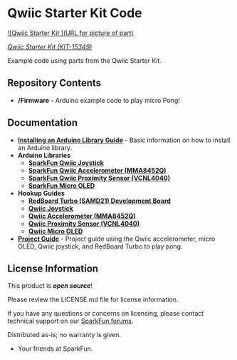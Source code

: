 Qwiic Starter Kit Code
========================================


[![Qwiic Starter Kit ](URL for picture of part)](https://www.sparkfun.com/products/15349)

[*Qwiic Starter Kit (KIT-15349)*](https://www.sparkfun.com/products/15349)

Example code using parts from the Qwiic Starter Kit.

Repository Contents
-------------------

* **/Firmware** - Arduino example code to play micro Pong!

Documentation
--------------

* **[Installing an Arduino Library Guide](https://learn.sparkfun.com/tutorials/installing-an-arduino-library)** - Basic information on how to install an Arduino library.
* **Arduino Libraries**
  * **[SparkFun Qwiic Joystick](https://github.com/sparkfun/SparkFun_Qwiic_Joystick_Arduino_Library)**
  * **[SparkFun Qwiic Accelerometer (MMA8452Q)](https://github.com/sparkfun/SparkFun_MMA8452Q_Arduino_Library)**
  * **[SparkFun Qwiic Proximity Sensor (VCNL4040)](https://github.com/sparkfun/SparkFun_VCNL4040_Arduino_Library)**
  * **[SparkFun Micro OLED](https://github.com/sparkfun/SparkFun_Micro_OLED_Arduino_Library)**
* **Hookup Guides**
  * **[RedBoard Turbo (SAMD21) Development Board](https://learn.sparkfun.com/tutorials/redboard-turbo-hookup-guide)**
  * **[Qwiic Joystick](https://learn.sparkfun.com/tutorials/qwiic-joystick-hookup-guide)**
  * **[Qwiic Accelerometer (MMA8452Q)](https://learn.sparkfun.com/tutorials/qwiic-accelerometer-mma8452q-hookup-guide)**
  * **[Qwiic Proximity Sensor (VCNL4040)](https://learn.sparkfun.com/tutorials/qwiic-proximity-sensor-vcnl4040-hookup-guide)**
  * **[Qwiic Micro OLED](https://learn.sparkfun.com/tutorials/qwiic-micro-oled-hookup-guide)** 
* **[Project Guide](https://learn.sparkfun.com/tutorials/qwiic-starter-kit-project-guide)** - Project guide using the Qwiic accelerometer, micro OLED, Qwiic joystick, and RedBoard Turbo to play pong.

License Information
-------------------

This product is _**open source**_! 

Please review the LICENSE.md file for license information. 

If you have any questions or concerns on licensing, please contact technical support on our [SparkFun forums](https://forum.sparkfun.com/viewforum.php?f=152).

Distributed as-is; no warranty is given.

- Your friends at SparkFun.

_<COLLABORATION CREDIT>_
